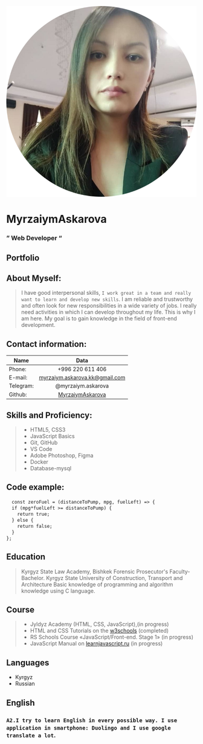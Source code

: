 ![myrzaiym](img/myPhoto.png "My photo")                                                            
# MyrzaiymAskarova          
### &#8221; Web Developer &#8220;




##  Portfolio
## About Myself:
> I have good interpersonal skills, `I work great in a team and really want to learn and develop new skills`. I am reliable and trustworthy and often look for new responsibilities in a wide variety of jobs. I really need activities in which I can develop throughout my life. This is why I am here. My goal is to gain knowledge in the field of front-end development.


## Contact information:
  

Name         |  Data
-------------|:-------:
Phone:       |  +996 220 611 406
E-mail:      |   myrzaiym.askarova.kk@gmail.com
Telegram:    |  @myrzaiym.askarova
Github:      | [MyrzaiymAskarova](https://github.com/MyrzaiymAskarova// " MyrzaiymAskarova/") 

## Skills and Proficiency:
> * HTML5, CSS3 
> * JavaScript Basics
> * Git, GitHub
> * VS Code
> * Adobe Photoshop, Figma
> * Docker
> * Database-mysql





## Code example:
```
  const zeroFuel = (distanceToPump, mpg, fuelLeft) => {
  if (mpg*fuelLeft >= distanceToPump) {
    return true;
  } else {
    return false;
  }
};
 ```
 
## Education
>  Kyrgyz State Law Academy, Bishkek Forensic Prosecutor's Faculty-Bachelor. Kyrgyz State University of Construction, Transport and Architecture Basic knowledge of programming and algorithm knowledge using C language.


## Course
>* Jyldyz Academy (HTML, CSS, JavaScript),(in progress) 
>* HTML and CSS Tutorials on the [ w3schools](https://www.w3schools.com/// " w3schools/") (completed)
>* RS Schools Course «JavaScript/Front-end. Stage 1» (in progress)
>* JavaScript Manual on [learnjavascript.ru](https://learn.javascript.ru// "learn.javascript.ru/")  (in progress)
 


## Languages
* Kyrgyz
* Russian

## English
### `A2.I try to learn English in every possible way. I use application in smartphone: Duolingo and I use google translate a lot`.
